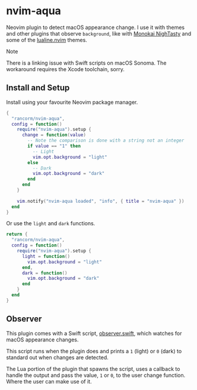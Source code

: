 # nvim-aqua

Neovim plugin to detect macOS appearance change. I use it with themes and
other plugins that observe `background`, like with [Monokai NighTasty](https://github.com/polirritmico/monokai-nightasty.nvim) and some of the [lualine.nvim](https://github.com/nvim-lualine/lualine.nvim) themes.

> [!NOTE]
> There is a linking issue with Swift scripts on macOS Sonoma. The workaround
> requires the Xcode toolchain, sorry.

## Install and Setup

Install using your favourite Neovim package manager.

```lua
{
  "rancorm/nvim-aqua",
  config = function()
    require("nvim-aqua").setup {
      change = function(value)
        -- Note the comparison is done with a string not an integer
        if value == "1" then
          -- Light
          vim.opt.background = "light"
        else
          -- Dark
          vim.opt.background = "dark"
        end
      end
    }
  
    vim.notify("nvim-aqua loaded", "info", { title = "nvim-aqua" })
  end
}
```

Or use the `light` and `dark` functions.

```lua
return {
  "rancorm/nvim-aqua",
  config = function()
    require("nvim-aqua").setup {
      light = function()
        vim.opt.background = "light"
      end,
      dark = function()
        vim.opt.background = "dark"
      end
    }
  end
}
```

## Observer

This plugin comes with a Swift script, [observer.swift](scripts/observer.swift), which watches for macOS
appearance changes.

This script runs when the plugin does and prints a `1` (light) or `0` (dark) to 
standard out when changes are detected.

The Lua portion of the plugin that spawns the script, uses a callback to handle
the output and pass the value, `1` or `0`, to the user change function. Where the
user can make use of it.
